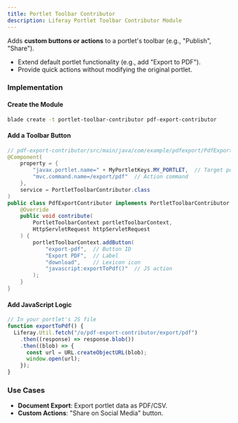 ```yaml
---
title: Portlet Toolbar Contributor
description: Liferay Portlet Toolbar Contributor Module
---
```


Adds **custom buttons or actions** to a portlet's toolbar (e.g., "Publish", "Share").

- Extend default portlet functionality (e.g., add "Export to PDF").
- Provide quick actions without modifying the original portlet.

### Implementation

#### Create the Module

```bash
blade create -t portlet-toolbar-contributor pdf-export-contributor
```

#### Add a Toolbar Button

```java
// pdf-export-contributor/src/main/java/com/example/pdfexport/PdfExportContributor.java
@Component(
    property = {
        "javax.portlet.name=" + MyPortletKeys.MY_PORTLET,  // Target portlet
        "mvc.command.name=/export/pdf"  // Action command
    },
    service = PortletToolbarContributor.class
)
public class PdfExportContributor implements PortletToolbarContributor {
    @Override
    public void contribute(
        PortletToolbarContext portletToolbarContext,
        HttpServletRequest httpServletRequest
    ) {
        portletToolbarContext.addButton(
            "export-pdf",  // Button ID
            "Export PDF",  // Label
            "download",    // Lexicon icon
            "javascript:exportToPdf()"  // JS action
        );
    }
}
```

#### Add JavaScript Logic

```javascript
// In your portlet's JS file
function exportToPdf() {
  Liferay.Util.fetch("/o/pdf-export-contributor/export/pdf")
    .then((response) => response.blob())
    .then((blob) => {
      const url = URL.createObjectURL(blob);
      window.open(url);
    });
}
```

### Use Cases

- **Document Export**: Export portlet data as PDF/CSV.
- **Custom Actions**: "Share on Social Media" button.
